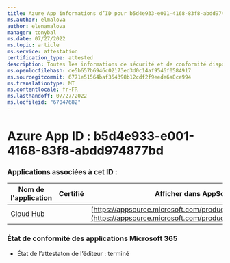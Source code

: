 ```yaml
---
title: Azure App informations d’ID pour b5d4e933-e001-4168-83f8-abdd974877bd
ms.author: elmalova
author: elenamalova
manager: tonybal
ms.date: 07/27/2022
ms.topic: article
ms.service: attestation
certification_type: attested
description: Toutes les informations de sécurité et de conformité disponibles pour b5d4e933-e001-4168-83f8-abdd974877bd.
ms.openlocfilehash: de5b657b6946c02173ed3d0c14af9546f0584917
ms.sourcegitcommit: 6771e51564baf354398b12cdf2f9eede6a8ce994
ms.translationtype: MT
ms.contentlocale: fr-FR
ms.lasthandoff: 07/27/2022
ms.locfileid: "67047682"
---
```

# <a name="azure-app-id-b5d4e933-e001-4168-83f8-abdd974877bd"></a>Azure App ID : b5d4e933-e001-4168-83f8-abdd974877bd


### <a name="apps-associated-with-this-id"></a>Applications associées à cet ID :
| **Nom de l'application** | **Certifié** | **Afficher dans AppSource** |
|--------------|---------------|-----------------------|
| [Cloud Hub](../forward/WA200003034.md) |  | [https://appsource.microsoft.com/product/office/WA200003034](https://appsource.microsoft.com/product/office/WA200003034) |

### <a name="microsoft-365-app-compliance-status"></a>État de conformité des applications Microsoft 365
- État de l’attestaton de l’éditeur : terminé
